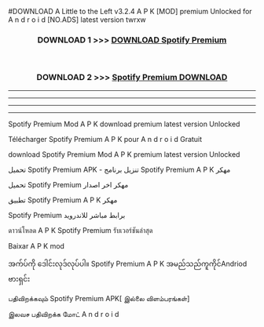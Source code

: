 #DOWNLOAD A Little to the Left v3.2.4 A P K [MOD] premium Unlocked for A n d r o i d [NO.ADS] latest version twrxw 



<div align="center">

<h3>DOWNLOAD 1 >>> <a href="https://downloadmod1.web.app/?judul=Spotify Premium ">DOWNLOAD Spotify Premium </a></h3><br>

<h3>DOWNLOAD 2 >>> <a href="https://downloadmod1.web.app/?judul=Spotify Premium ">Spotify Premium  DOWNLOAD </a></h3>

</div>


----------------------------------------------------------

----------------------------------------------------------

----------------------------------------------------------

----------------------------------------------------------


Spotify Premium  Mod A P K download premium latest version Unlocked

Télécharger Spotify Premium  A P K pour A n d r o i d Gratuit

download Spotify Premium  Mod A P K premium latest version Unlocked

تحميل Spotify Premium  APK - تنزيل برنامج Spotify Premium  A P K مهكر

تحميل Spotify Premium  مهكر اخر اصدار

تطبيق Spotify Premium  A P K مهكر

Spotify Premium  برابط مباشر للاندرويد

ดาวน์โหลด A P K Spotify Premium  รับเวอร์ชันล่าสุด

Baixar A P K mod

အက်ပ်ကို ဒေါင်းလုဒ်လုပ်ပါ။ Spotify Premium  A P K အမည်သည်ကူကိုင်Andriod ဗားရှင်း

பதிவிறக்கவும் Spotify Premium  APK[ இல்லை விளம்பரங்கள்] 
 
இலவச பதிவிறக்க மோட் A n d r o i d



